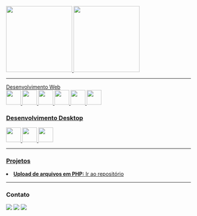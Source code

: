 
<div>
<a href="https://github.com/hudisson">
<img height="180em" src="https://github-readme-stats.vercel.app/api/top-langs/?username=hudisson&layout=compact&langs_count=7&theme=dracula"/>
<img height="180em" src="https://github-readme-stats.vercel.app/api?username=hudisson&show_icons=true&theme=dracula&include_all_commits=true&count_private=true"/>
</div>
<hr

### Desenvolvimento Web
<div>
  
<img src="https://cdn.jsdelivr.net/gh/devicons/devicon/icons/html5/html5-original.svg" width="40px" />
<img src="https://cdn.jsdelivr.net/gh/devicons/devicon/icons/css3/css3-original.svg" width="40px"  />
<img src="https://cdn.jsdelivr.net/gh/devicons/devicon/icons/javascript/javascript-original.svg" width="40px" />
<img src="https://cdn.jsdelivr.net/gh/devicons/devicon/icons/php/php-original.svg" width="40px" />
<img src="https://cdn.jsdelivr.net/gh/devicons/devicon/icons/java/java-original-wordmark.svg" width="40px" />
<img src="https://cdn.jsdelivr.net/gh/devicons/devicon/icons/csharp/csharp-plain.svg" width="40px" />
            
</div>

### Desenvolvimento Desktop
<div>
<img src="https://cdn.jsdelivr.net/gh/devicons/devicon/icons/java/java-original-wordmark.svg" width="40px" />
<img src="https://cdn.jsdelivr.net/gh/devicons/devicon/icons/csharp/csharp-plain.svg" width="40px" />
<img src="https://cdn.jsdelivr.net/gh/devicons/devicon/icons/cplusplus/cplusplus-original.svg" width="40px" />        
</div>
<hr>

### Projetos
  <li>
    <b>Upload de arquivos em PHP:</b> <a href="https://github.com/Hudisson/Upload-multiplo-de-arquivos/">Ir ao repositório</a>
  </li>
<hr>
  
### Contato
<div>
<a href="https://t.me/hudisson_xavier" target="_blank"><img src="https://img.shields.io/badge/Telegram-2CA5E0?style=for-the-badge&logo=telegram&logoColor=white" target="_blank"></a>
<a href = "mailto:contato@hudissonxavier@gmail.com"><img src="https://img.shields.io/badge/Gmail-D14836?style=for-the-badge&logo=gmail&logoColor=white" target="_blank"></a>
<a href="https://www.linkedin.com/in/seu-usuário-linkedln-aqui" target="_blank"><img src="https://img.shields.io/badge/-LinkedIn-%230077B5?style=for-the-badge&logo=linkedin&logoColor=white" target="_blank"></a>   
</div>

